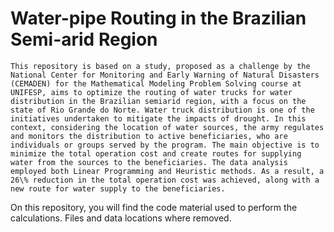 # Water-pipe Routing in the Brazilian Semi-arid Region

    This repository is based on a study, proposed as a challenge by the National Center for Monitoring and Early Warning of Natural Disasters (CEMADEN) for the Mathematical Modeling Problem Solving course at UNIFESP, aims to optimize the routing of water trucks for water distribution in the Brazilian semiarid region, with a focus on the state of Rio Grande do Norte. Water truck distribution is one of the initiatives undertaken to mitigate the impacts of drought. In this context, considering the location of water sources, the army regulates and monitors the distribution to active beneficiaries, who are individuals or groups served by the program. The main objective is to minimize the total operation cost and create routes for supplying water from the sources to the beneficiaries. The data analysis employed both Linear Programming and Heuristic methods. As a result, a 26\% reduction in the total operation cost was achieved, along with a new route for water supply to the beneficiaries.

  On this repository, you will find the code material used to perform the calculations. Files and data locations where removed.
